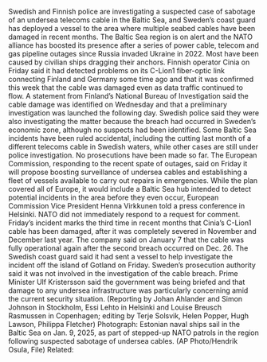 Swedish and Finnish police are investigating a suspected case of sabotage of an undersea telecoms cable in the Baltic Sea, and Sweden’s coast guard has deployed a vessel to the area where multiple seabed cables have been damaged in recent months.
The Baltic Sea region is on alert and the NATO alliance has boosted its presence after a series of power cable, telecom and gas pipeline outages since Russia invaded Ukraine in 2022. Most have been caused by civilian ships dragging their anchors.
Finnish operator Cinia on Friday said it had detected problems on its C-Lion1 fiber-optic link connecting Finland and Germany some time ago and that it was confirmed this week that the cable was damaged even as data traffic continued to flow.
A statement from Finland’s National Bureau of Investigation said the cable damage was identified on Wednesday and that a preliminary investigation was launched the following day.
Swedish police said they were also investigating the matter because the breach had occurred in Sweden’s economic zone, although no suspects had been identified.
Some Baltic Sea incidents have been ruled accidental, including the cutting last month of a different telecoms cable in Swedish waters, while other cases are still under police investigation. No prosecutions have been made so far.
The European Commission, responding to the recent spate of outages, said on Friday it will propose boosting surveillance of undersea cables and establishing a fleet of vessels available to carry out repairs in emergencies.
While the plan covered all of Europe, it would include a Baltic Sea hub intended to detect potential incidents in the area before they even occur, European Commission Vice President Henna Virkkunen told a press conference in Helsinki.
NATO did not immediately respond to a request for comment.
Friday’s incident marks the third time in recent months that Cinia’s C-Lion1 cable has been damaged, after it was completely severed in November and December last year.
The company said on January 7 that the cable was fully operational again after the second breach occurred on Dec. 26.
The Swedish coast guard said it had sent a vessel to help investigate the incident off the island of Gotland on Friday.
Sweden’s prosecution authority said it was not involved in the investigation of the cable breach.
Prime Minister Ulf Kristersson said the government was being briefed and that damage to any undersea infrastructure was particularly concerning amid the current security situation.
(Reporting by Johan Ahlander and Simon Johnson in Stockholm, Essi Lehto in Helsinki and Louise Breusch Rasmussen in Copenhagen; editing by Terje Solsvik, Helen Popper, Hugh Lawson, Philippa Fletcher)
Photograph: Estonian naval ships sail in the Baltic Sea on Jan. 9, 2025, as part of stepped-up NATO patrols in the region following suspected sabotage of undersea cables. (AP Photo/Hendrik Osula, File)
Related: